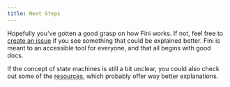 ```yaml
---
title: Next Steps
---
```


Hopefully you've gotten a good grasp on how Fini works. If not, feel free to [create an issue](https://github.com/janovekj/fini/issues) if you see something that could be explained better. Fini is meant to an accessible tool for everyone, and that all begins with good docs.

If the concept of state machines is still a bit unclear, you could also check out some of the [resources](../other-resources.md), which probably offer way better explanations.
